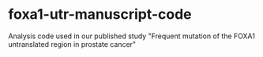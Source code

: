 # foxa1-utr-manuscript-code
Analysis code used in our published study "Frequent mutation of the FOXA1 untranslated region in prostate cancer"
